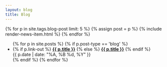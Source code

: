 ```yaml
---
layout: blog
title: Blog
---
```


{% for p in site.tags.blog-post limit: 5 %}
  {% assign post = p %}
  {% include render-news-item.html %}
{% endfor %}


<ul class="post-list">
  {% for p in site.posts %}
    {% if p.post-type == 'blog' %}
      <li>
        {% if p.link-out %}
          <b><a href="{{ p.link-out }}">{{ p.title }}</a></b>
        {% else %}
          <b><a href="{{ site.baseurl }}{{ p.url }}">{{ p.title }}</a></b>
        {% endif %}
          <br><span class="news-archive-date">{{ p.date | date: "%A, %B %d, %Y" }}</span>
      </li>
    {% endif %}
  {% endfor %}
</ul>

